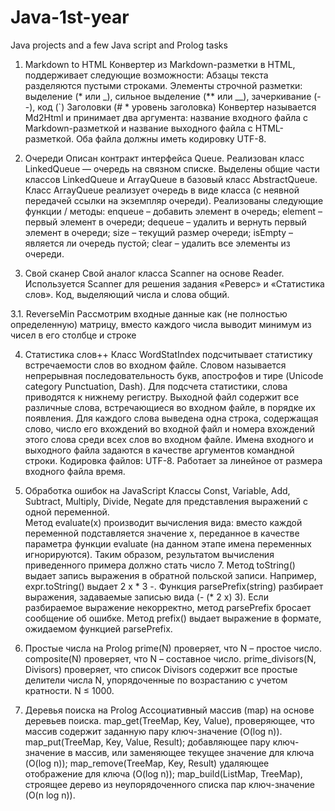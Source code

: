 # Java-1st-year
Java projects and a few Java script and Prolog tasks


1. Markdown to HTML
Конвертер из Markdown-разметки в HTML, поддерживает следующие возможности:
Абзацы текста разделяются пустыми строками.
Элементы строчной разметки: выделение (* или _), сильное выделение (** или __), зачеркивание (--), код (`)
Заголовки (# * уровень заголовка)
Конвертер называется Md2Html и принимает два аргумента: название входного файла с Markdown-разметкой и название выходного файла c HTML-разметкой. Оба файла должны иметь кодировку UTF-8.


2. Очереди
Описан контракт интерфейса Queue.
Реализован класс LinkedQueue — очередь на связном списке.
Выделены общие части классов LinkedQueue и ArrayQueue в базовый класс AbstractQueue.
Класс ArrayQueue реализует очередь в виде класса (с неявной передачей ссылки на экземпляр очереди).
Реализованы следующие функции / методы:
enqueue – добавить элемент в очередь;
element – первый элемент в очереди;
dequeue – удалить и вернуть первый элемент в очереди;
size – текущий размер очереди;
isEmpty – является ли очередь пустой;
clear – удалить все элементы из очереди.


3. Свой сканер
Свой аналог класса Scanner на основе Reader.
Используется Scanner для решения задания «Реверс» и «Статистика слов».
Код, выделяющий числа и слова общий.

3.1. ReverseMin
Рассмотрим входные данные как (не полностью определенную) матрицу, вместо каждого числа выводит минимум из чисел в его столбце и строке


4. Статистика слов++
Класс WordStatIndex подсчитывает статистику встречаемости слов во входном файле.
Словом называется непрерывная последовательность букв, апострофов и тире (Unicode category Punctuation, Dash). Для подсчета статистики, слова приводятся к нижнему регистру.
Выходной файл содержит все различные слова, встречающиеся во входном файле, в порядке их появления. Для каждого слова выведена одна строка, содержащая слово, число его вхождений во входной файл и номера вхождений этого слова среди всех слов во входном файле.
Имена входного и выходного файла задаются в качестве аргументов командной строки. Кодировка файлов: UTF-8.
Работает за линейное от размера входного файла время.


5. Обработка ошибок на JavaScript
Классы Const, Variable, Add, Subtract, Multiply, Divide, Negate для представления выражений с одной переменной.                   
Метод evaluate(x) производит вычисления вида: вместо каждой переменной подставляется значение x, переданное в качестве параметра функции evaluate (на данном этапе имена переменных игнорируются). Таким образом, результатом вычисления приведенного примера должно стать число 7.
Метод toString() выдает запись выражения в обратной польской записи. Например, expr.toString() выдает 2 x * 3 -.
Функция parsePrefix(string) разбирает выражения, задаваемые записью вида (- (* 2 x) 3). Если разбираемое выражение некорректно, метод parsePrefix бросает сообщение об ошибке.
Метод prefix() выдает выражение в формате, ожидаемом функцией parsePrefix.


6. Простые числа на Prolog
prime(N) проверяет, что N – простое число.
composite(N) проверяет, что N – составное число.
prime_divisors(N, Divisors) проверяет, что список Divisors содержит все простые делители числа N, упорядоченные по возрастанию с учетом кратности.
N ≤ 1000.


7. Деревья поиска на Prolog
Ассоциативный массив (map) на основе деревьев поиска. 
map_get(TreeMap, Key, Value), проверяющее, что массив содержит заданную пару ключ-значение (O(log n)).
map_put(TreeMap, Key, Value, Result); добавляющее пару ключ-значение в массив, или заменяющее текущее значение для ключа (O(log n));
map_remove(TreeMap, Key, Result) удаляющее отображение для ключа (O(log n));
map_build(ListMap, TreeMap), строящее дерево из неупорядоченного списка пар ключ-значение (O(n log n)).